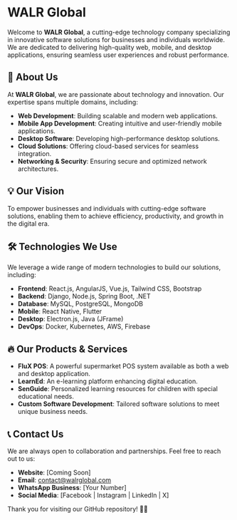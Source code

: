 # WALR Global

Welcome to **WALR Global**, a cutting-edge technology company specializing in innovative software solutions for businesses and individuals worldwide. We are dedicated to delivering high-quality web, mobile, and desktop applications, ensuring seamless user experiences and robust performance.

## 🚀 About Us
At **WALR Global**, we are passionate about technology and innovation. Our expertise spans multiple domains, including:
- **Web Development**: Building scalable and modern web applications.
- **Mobile App Development**: Creating intuitive and user-friendly mobile applications.
- **Desktop Software**: Developing high-performance desktop solutions.
- **Cloud Solutions**: Offering cloud-based services for seamless integration.
- **Networking & Security**: Ensuring secure and optimized network architectures.

## 💡 Our Vision
To empower businesses and individuals with cutting-edge software solutions, enabling them to achieve efficiency, productivity, and growth in the digital era.

## 🛠️ Technologies We Use
We leverage a wide range of modern technologies to build our solutions, including:
- **Frontend**: React.js, AngularJS, Vue.js, Tailwind CSS, Bootstrap
- **Backend**: Django, Node.js, Spring Boot, .NET
- **Database**: MySQL, PostgreSQL, MongoDB
- **Mobile**: React Native, Flutter
- **Desktop**: Electron.js, Java (JFrame)
- **DevOps**: Docker, Kubernetes, AWS, Firebase

## 🔥 Our Products & Services
- **FluX POS**: A powerful supermarket POS system available as both a web and desktop application.
- **LearnEd**: An e-learning platform enhancing digital education.
- **SenGuide**: Personalized learning resources for children with special educational needs.
- **Custom Software Development**: Tailored software solutions to meet unique business needs.

## 📞 Contact Us
We are always open to collaboration and partnerships. Feel free to reach out to us:
- **Website**: [Coming Soon]
- **Email**: contact@walrglobal.com
- **WhatsApp Business**: [Your Number]
- **Social Media**: [Facebook | Instagram | LinkedIn | X]

Thank you for visiting our GitHub repository! 🚀✨

